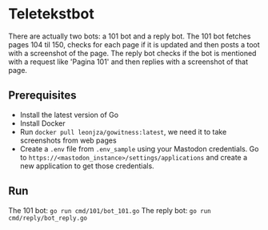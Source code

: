 # Teletekstbot
There are actually two bots: a 101 bot and a reply bot. The 101 bot fetches pages 104 til 150, checks for each page if it is updated and then posts a toot with a screenshot of the page. The reply bot checks if the bot is mentioned with a request like 'Pagina 101' and then replies with a screenshot of that page.

## Prerequisites
* Install the latest version of Go
* Install Docker
* Run `docker pull leonjza/gowitness:latest`, we need it to take screenshots from web pages
* Create a `.env` file from `.env_sample` using your Mastodon credentials. Go to `https://<mastodon_instance>/settings/applications` and create a new application to get those credentials.

## Run
The 101 bot: `go run cmd/101/bot_101.go`
The reply bot: `go run cmd/reply/bot_reply.go`

